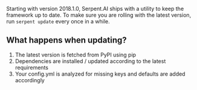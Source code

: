 Starting with version 2018.1.0, Serpent.AI ships with a utility to keep the framework up to date. To make sure you are rolling with the latest version, run `serpent update` every once in a while.

## What happens when updating?

1. The latest version is fetched from PyPI using pip 
2. Dependencies are installed / updated according to the latest requirements
3. Your config.yml is analyzed for missing keys and defaults are added accordingly

